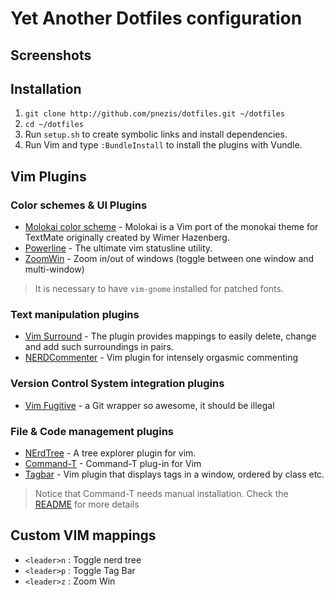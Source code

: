 # Yet Another Dotfiles configuration

## Screenshots

## Installation

1. `git clone http://github.com/pnezis/dotfiles.git ~/dotfiles`
2. `cd ~/dotfiles`
3. Run `setup.sh` to create symbolic links and install dependencies.
4. Run Vim and type `:BundleInstall` to install the plugins with Vundle.

## Vim Plugins

### Color schemes & UI Plugins

* [Molokai color scheme](https://github.com/tomasr/molokai) - Molokai is a Vim
port of the monokai theme for TextMate originally created by Wimer Hazenberg.
* [Powerline](https://github.com/Lokaltog/vim-powerline) - The ultimate vim 
statusline utility. 
* [ZoomWin](https://github.com/vim-scripts/ZoomWin) - Zoom in/out of windows 
(toggle between one window and multi-window)

> It is necessary to have `vim-gnome` installed for patched fonts.

### Text manipulation plugins

* [Vim Surround](https://github.com/tpope/vim-surround) - The plugin provides 
mappings to easily delete, change and add such surroundings in pairs.
* [NERDCommenter](https://github.com/scrooloose/nerdcommenter) - Vim plugin for 
intensely orgasmic commenting 

### Version Control System integration plugins

* [Vim Fugitive](https://github.com/tpope/vim-fugitive) - a Git wrapper so 
awesome, it should be illegal

### File & Code management plugins

* [NErdTree](https://github.com/scrooloose/nerdtree) - A tree explorer plugin 
for vim.
* [Command-T](https://github.com/wincent/Command-T) - Command-T plug-in for Vim
* [Tagbar](https://github.com/majutsushi/tagbar) - Vim plugin that displays 
tags in a window, ordered by class etc.

> Notice that Command-T needs manual installation. Check 
> the [README](https://github.com/wincent/Command-T) for more details

## Custom VIM mappings

* `<leader>n` : Toggle nerd tree
* `<leader>p` : Toggle Tag Bar
* `<leader>z` : Zoom Win
